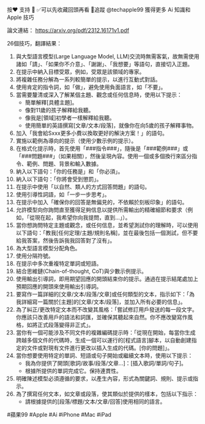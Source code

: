 按❤️ 支持 🙏
✅可以先收藏回頭再看
🔔追蹤 @techapple99 獲得更多 Ai 知識和 Apple 技巧

論文連結：
https://arxiv.org/pdf/2312.16171v1.pdf

26個技巧，翻譯結果：

1. 與大型語言模型(Large Language Model, LLM)交流時無需客氣，故無需使用諸如「請」、「如果你不介意」、「謝謝」、「我想要」等語句，直接切入正題。
2. 在提示中納入目標受眾，例如，受眾是該領域的專家。
3. 將複雜任務分解為一系列較簡單的提示，以進行互動式對話。
4. 使用肯定的指令詞，如「做」，避免使用負面語言，如「不要」。
5. 當需要釐清或深入了解某個主題、觀念或任何信息時，使用以下提示：
   - 簡單解釋[具體主題]。
   - 像對11歲的孩子解釋給我聽。
   - 像我是[領域]初學者一樣解釋給我聽。
   - 使用簡單的英語撰寫[文章/文本/段落]，就像你在向5歲的孩子解釋事物。
6. 加入「我會給Sxxx更多小費以換取更好的解決方案！」的語句。
7. 實施以範例為導向的提示（使用少數示例的提示）。
8. 在格式化提示時，首先使用「###指令​###」，隨後是「###範例​###」或「###問題​###」（如果相關），然後呈現內容。使用一個或多個換行來區分指令、範例、問題、背景和輸入數據。
9. 納入以下語句：「你的任務是」和「你必須」。
10. 納入以下語句：「你將會受到懲罰」。
11. 在提示中使用「以自然、類人的方式回答問題」的語句。
12. 使用引導性詞語，如「一步一步思考」。
13. 在提示中加入「確保你的回答是無偏見的，不依賴於刻板印象」的語句。
14. 允許模型向你詢問直至獲得足夠信息以提供所需輸出的精確細節和要求（例如，「從現在起，我希望你向我提問，直到...」）。
15. 當你想詢問特定主題或觀念，或任何信息，並希望測試你的理解時，可以使用以下語句：「教我[任何定理/主題/規則名稱]，並在最後包括一個測試，但不要給我答案，然後告訴我我回答對了沒有」。
16. 為大型語言模型分配角色。
17. 使用分隔符號。
18. 在提示中多次重複特定單詞或短語。
19. 結合思維鏈(Chain-of-thought, CoT)與少數示例提示。
20. 使用輸出引導詞，即用期望回應的開頭結束你的提示。通過在提示結尾處加上預期回應的開頭來使用輸出引導詞。
21. 要寫作一篇詳細的[文章/文本/段落/文章]或任何類型的文本，指示如下：「為我詳細寫一篇關於[主題]的[文章/文本/段落]，並加入所有必要的信息」。
22. 為了糾正/更改特定文本而不改變其風格：「嘗試修訂用戶發送的每一段文字。你應該只改善用戶的語法和詞匯，並確保其聽起來自然。你不應改變寫作風格，如將正式段落變得非正式」。
23. 當你有一個可能涉及不同文件的複雜編碼提示時：「從現在開始，每當你生成跨越多個文件的代碼時，生成一個可以運行的[程式語言]腳本，以自動創建指定的文件或對現有文件進行更改以插入生成的代碼。[你的問題]」。
24. 當你想要使用特定的單詞、短語或句子開始或繼續文本時，使用以下提示：
    - 我為你提供了開頭[歌詞/故事/段落/文章...]：[插入歌詞/單詞/句子]。
    - 根據所提供的單詞完成它。保持連貫性。
25. 明確陳述模型必須遵循的要求，以產生內容，形式為關鍵詞、規則、提示或指示。
26. 為了撰寫任何文本，如文章或段落，使其類似於提供的樣本，包括以下指示：
    - 請根據提供的[段落/標題/文本/文章/回答]使用相同的語言。

#蘋果99​ #Apple​ #Ai​ #iPhone​ #Mac​ #iPad​
